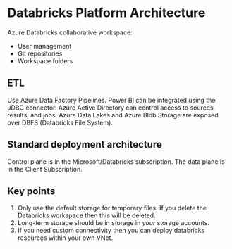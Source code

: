 # Databricks Platform Architecture

Azure Databricks collaborative workspace:

- User management
- Git repositories
- Workspace folders

## ETL

Use Azure Data Factory Pipelines. Power BI can be integrated using the JDBC connector. Azure Active
Directory can control access to sources, results, and jobs. Azure Data Lakes and Azure Blob Storage
are exposed over DBFS (Databricks File System).

## Standard deployment architecture

Control plane is in the Microsoft/Databricks subscription. The data plane is in the Client
Subscription.

## Key points

1. Only use the default storage for temporary files. If you delete the Databricks workspace then
   this will be deleted.
2. Long-term storage should be in storage in _your_ storage accounts.
3. If you need custom connectivity then you can deploy databricks resources within your own VNet.
